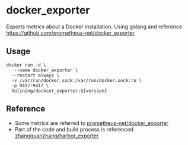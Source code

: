 
# docker_exporter

Exports metrics about a Docker installation. Using golang and reference https://github.com/prometheus-net/docker_exporter

## Usage

```
docker run -d \
   --name docker_exporter \
  --restart always \
  -v /var/run/docker.sock:/var/run/docker.sock:ro \
  -p 9417:9417 \
  hulining/dockcer_exporter:${version}
```

## Reference

- Some metrics are referred to [prometheus-net/docker_exporter](https://github.com/prometheus-net/docker_exporter)
- Part of the code and build process is referenced [zhangguanzhang/harbor_exporter](https://github.com/zhangguanzhang/harbor_exporter)
